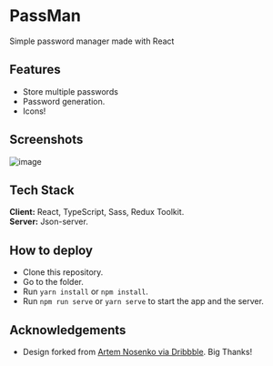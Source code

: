 # PassMan

Simple password manager made with React

## Features

- Store multiple passwords
- Password generation.
- Icons!

## Screenshots

![image](https://user-images.githubusercontent.com/25210925/127370630-462ccf8a-9513-4bc7-a5ec-6638a8c1d9e5.png)

## Tech Stack

**Client:** React, TypeScript, Sass, Redux Toolkit.  
**Server:** Json-server.

## How to deploy

- Clone this repository.
- Go to the folder.
- Run `yarn install` or `npm install`.
- Run `npm run serve` or `yarn serve` to start the app and the server.

## Acknowledgements

- Design forked from [Artem Nosenko via Dribbble](https://dribbble.com/shots/13907643-Bitwarden-Design-Concept-for-macOS). Big Thanks!
